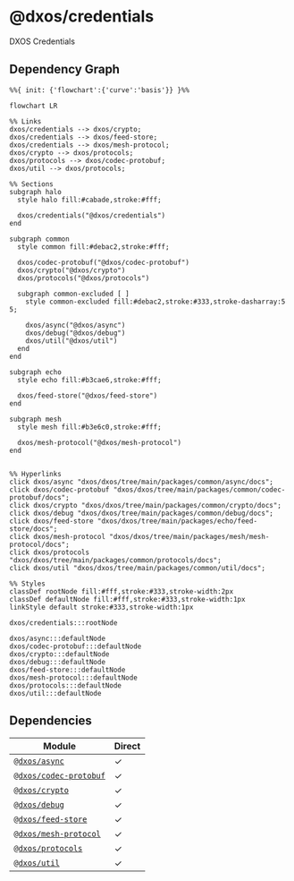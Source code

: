 # @dxos/credentials

DXOS Credentials

## Dependency Graph

```mermaid
%%{ init: {'flowchart':{'curve':'basis'}} }%%

flowchart LR

%% Links
dxos/credentials --> dxos/crypto;
dxos/credentials --> dxos/feed-store;
dxos/credentials --> dxos/mesh-protocol;
dxos/crypto --> dxos/protocols;
dxos/protocols --> dxos/codec-protobuf;
dxos/util --> dxos/protocols;

%% Sections
subgraph halo
  style halo fill:#cabade,stroke:#fff;

  dxos/credentials("@dxos/credentials")
end

subgraph common
  style common fill:#debac2,stroke:#fff;

  dxos/codec-protobuf("@dxos/codec-protobuf")
  dxos/crypto("@dxos/crypto")
  dxos/protocols("@dxos/protocols")

  subgraph common-excluded [ ]
    style common-excluded fill:#debac2,stroke:#333,stroke-dasharray:5 5;

    dxos/async("@dxos/async")
    dxos/debug("@dxos/debug")
    dxos/util("@dxos/util")
  end
end

subgraph echo
  style echo fill:#b3cae6,stroke:#fff;

  dxos/feed-store("@dxos/feed-store")
end

subgraph mesh
  style mesh fill:#b3e6c0,stroke:#fff;

  dxos/mesh-protocol("@dxos/mesh-protocol")
end


%% Hyperlinks
click dxos/async "dxos/dxos/tree/main/packages/common/async/docs";
click dxos/codec-protobuf "dxos/dxos/tree/main/packages/common/codec-protobuf/docs";
click dxos/crypto "dxos/dxos/tree/main/packages/common/crypto/docs";
click dxos/debug "dxos/dxos/tree/main/packages/common/debug/docs";
click dxos/feed-store "dxos/dxos/tree/main/packages/echo/feed-store/docs";
click dxos/mesh-protocol "dxos/dxos/tree/main/packages/mesh/mesh-protocol/docs";
click dxos/protocols "dxos/dxos/tree/main/packages/common/protocols/docs";
click dxos/util "dxos/dxos/tree/main/packages/common/util/docs";

%% Styles
classDef rootNode fill:#fff,stroke:#333,stroke-width:2px
classDef defaultNode fill:#fff,stroke:#333,stroke-width:1px
linkStyle default stroke:#333,stroke-width:1px

dxos/credentials:::rootNode

dxos/async:::defaultNode
dxos/codec-protobuf:::defaultNode
dxos/crypto:::defaultNode
dxos/debug:::defaultNode
dxos/feed-store:::defaultNode
dxos/mesh-protocol:::defaultNode
dxos/protocols:::defaultNode
dxos/util:::defaultNode
```

## Dependencies

| Module | Direct |
|---|---|
| [`@dxos/async`](../../../common/async/docs/README.md) | &check; |
| [`@dxos/codec-protobuf`](../../../common/codec-protobuf/docs/README.md) | &check; |
| [`@dxos/crypto`](../../../common/crypto/docs/README.md) | &check; |
| [`@dxos/debug`](../../../common/debug/docs/README.md) | &check; |
| [`@dxos/feed-store`](../../../echo/feed-store/docs/README.md) | &check; |
| [`@dxos/mesh-protocol`](../../../mesh/mesh-protocol/docs/README.md) | &check; |
| [`@dxos/protocols`](../../../common/protocols/docs/README.md) | &check; |
| [`@dxos/util`](../../../common/util/docs/README.md) | &check; |
